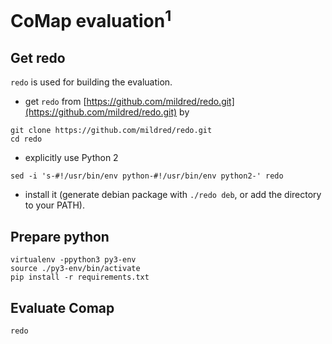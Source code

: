 # CoMap evaluation<sup>1</sup>

## Get redo

`redo` is used for building the evaluation.

- get `redo` from [https://github.com/mildred/redo.git](https://github.com/mildred/redo.git) by
```shell
git clone https://github.com/mildred/redo.git
cd redo
```
- explicitly use Python 2
```shell
sed -i 's-#!/usr/bin/env python-#!/usr/bin/env python2-' redo
```
- install it (generate debian package with `./redo deb`, or add the
directory to your PATH).

## Prepare python

```shell
virtualenv -ppython3 py3-env
source ./py3-env/bin/activate
pip install -r requirements.txt
```

## Evaluate Comap

```shell
redo
```
